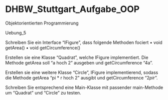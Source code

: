 # DHBW_Stuttgart_Aufgabe_OOP
Objektorientierten Programmierung

Uebung_5

Schreiben Sie ein Interface “IFigure”, dass folgende Methoden fociert
• void getArea()
• void getCircumference()

Erstellen sie eine Klasse “Quadrat”, welche IFigure implementiert. Die Methode
getArea soll “a hoch 2” ausgeben und getCircumference “4a”.

Erstellen sie eine weitere Klasse “Circle”, IFigure implementierend, sodass die
Methode getArea “pi * r hoch 2” ausgibt und getCircumference “2*pi*r”.

Schreiben Sie entsprechend eine Main-Klasse mit passender main-Methode um
“Quadrat” und “Circle” zu testen.


